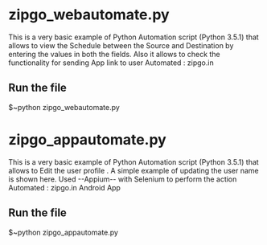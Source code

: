 # zipgo_webautomate.py
This is a very basic example of Python Automation script (Python 3.5.1) that allows to view the Schedule between the Source and Destination by entering the values in both the fields. Also it allows to check the functionality for sending App link to user
Automated : zipgo.in

## Run the file
$~python zipgo_webautomate.py

# zipgo_appautomate.py
This is a very basic example of Python Automation script (Python 3.5.1) that allows to Edit the user profile . A simple example of updating the user name is shown here. Used --Appium-- with Selenium to perform the action
Automated : zipgo.in Android App

## Run the file
$~python zipgo_appautomate.py
